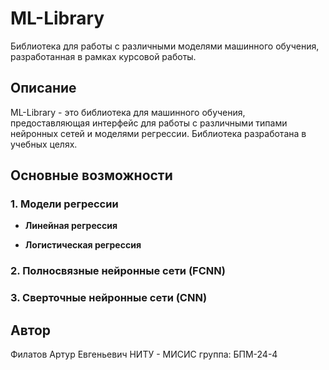 # ML-Library

Библиотека для работы с различными моделями машинного обучения, разработанная в рамках курсовой работы.

## Описание

ML-Library - это библиотека для машинного обучения, предоставляющая интерфейс для работы с различными типами нейронных сетей и моделями регрессии. Библиотека разработана в учебных целях.

## Основные возможности

### 1. Модели регрессии
- **Линейная регрессия**

- **Логистическая регрессия**

### 2. Полносвязные нейронные сети (FCNN)

### 3. Сверточные нейронные сети (CNN)

## Автор
Филатов Артур Евгеньевич
НИТУ - МИСИС
группа: БПМ-24-4
